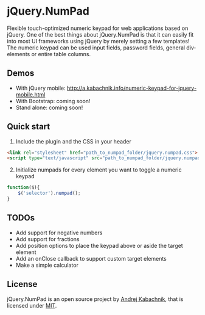# jQuery.NumPad
Flexible touch-optimized numeric keypad for web applications based on jQuery. One of the best things about jQuery.NumPad is that it can easily fit into most UI frameworks using jQuery by merely setting a few templates! The numeric keypad can be used input fields, password fields, general div-elements or entire table columns.

## Demos
- With jQuery mobile: http://a.kabachnik.info/numeric-keypad-for-jquery-mobile.html
- With Bootstrap: coming soon!
- Stand alone: coming soon!

## Quick start

1) Include the plugin and the CSS in your header

```html
<link rel="stylesheet" href="path_to_numpad_folder/jquery.numpad.css">
<script type="text/javascript" src="path_to_numpad_folder/jquery.numpad.js"></script>
```

2) Initialize numpads for every element you want to toggle a numeric keypad

```javascript
function($){
	$('selector').numpad();
}
```

## TODOs
- Add support for negative numbers
- Add support for fractions
- Add position options to place the keypad above or aside the target element
- Add an onClose callback to support custom target elements
- Make a simple calculator

## License
jQuery.NumPad is an open source project by [Andrej Kabachnik](http://a.kabachnik.info), that is licensed under [MIT](http://opensource.org/licenses/MIT).
